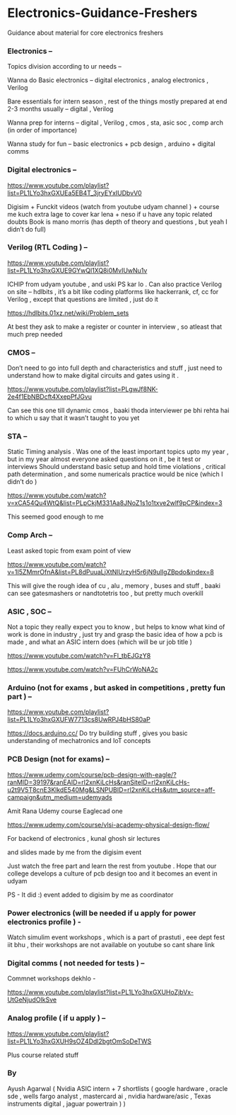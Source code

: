 # Electronics-Guidance-Freshers
Guidance about material for core electronics freshers 

### Electronics – 
Topics division according to ur needs –

Wanna do Basic electronics – digital electronics , analog electronics , Verilog

Bare essentials for intern season , rest of the things mostly prepared at end 2-3 months usually – digital , Verilog 

Wanna prep for interns – digital , Verilog , cmos , sta, asic soc , comp arch (in order of importance)

Wanna study for fun – basic electronics + pcb design , arduino + digital comms

### Digital electronics – 
https://www.youtube.com/playlist?list=PL1LYo3hxGXUEa5EB4T_3jryEYxIUDbvV0

Digisim + Funckit videos (watch from youtube udyam channel ) + course me kuch extra lage to cover kar lena + neso if u have any topic related doubts 
Book is mano morris (has depth of theory and questions , but yeah I didn’t do full) 
### Verilog (RTL Coding ) –
https://www.youtube.com/playlist?list=PL1LYo3hxGXUE9GYwQl1XQ8i0MvIUwNu1v

ICHIP from udyam youtube , and uski PS kar lo . 
Can also practice Verilog on site – hdlbits , it’s a bit like coding platforms like hackerrank, cf, cc for Verilog , except that questions are limited , just do it

https://hdlbits.01xz.net/wiki/Problem_sets

At best they ask to make a register or counter in interview , so atleast that much prep needed 
### CMOS – 
Don’t need to go into full depth and characteristics and stuff , just need to understand how to make digital circuits and gates using it . 

https://www.youtube.com/playlist?list=PLgwJf8NK-2e4f1EbNBDcft4XxepPfJGvu

Can see this one till dynamic cmos , baaki thoda interviewer pe bhi rehta hai to which u say that it wasn’t taught to you yet 
### STA – 
Static Timing analysis . Was one of the least important topics upto my year , but in my year almost everyone asked questions on it , be it test or interviews 
Should understand basic setup and hold time violations , critical path determination , and some numericals practice would be nice (which I didn’t do )

https://www.youtube.com/watch?v=xCA54Qu4WtQ&list=PLpCkjM331Aa8JNoZ1s1o1txve2wlf9pCP&index=3

This seemed good enough to me 
### Comp Arch – 
Least asked topic from exam point of view 

https://www.youtube.com/watch?v=1I5ZMmrOfnA&list=PL8dPuuaLjXtNlUrzyH5r6jN9ulIgZBpdo&index=8

This will give the rough idea of cu , alu , memory , buses and stuff , baaki can see gatesmashers or nandtotetris too , but pretty much overkill 
### ASIC , SOC – 
Not a topic they really expect you to know , but helps to know what kind of work is done in industry , just try and grasp the basic idea of how a pcb is made , and what an ASIC intern does (which will be ur job title ) 

https://www.youtube.com/watch?v=Fl_tbEJGzY8

https://www.youtube.com/watch?v=FUhCrWoNA2c

### Arduino (not for exams , but asked in competitions , pretty fun part ) – 

https://www.youtube.com/playlist?list=PL1LYo3hxGXUFW7713cs8UwRPJ4bHS80aP

https://docs.arduino.cc/
Do try building stuff , gives you basic understanding of mechatronics and IoT concepts 
### PCB Design (not for exams) – 
https://www.udemy.com/course/pcb-design-with-eagle/?ranMID=39197&ranEAID=rl2xnKiLcHs&ranSiteID=rl2xnKiLcHs-u2t9V5T8cnE3KlkdE540Mg&LSNPUBID=rl2xnKiLcHs&utm_source=aff-campaign&utm_medium=udemyads

Amit Rana Udemy course Eaglecad one 

https://www.udemy.com/course/vlsi-academy-physical-design-flow/

For backend of electronics , kunal ghosh sir lectures 

and slides made by me from the digisim event 

Just watch the free part and learn the rest from youtube . Hope that our college develops a culture of pcb design too and it becomes an event in udyam 

PS - It did :) event added to digisim by me as coordinator 
### Power electronics (will be needed if u apply for power electronics profile )  -
Watch simulim event workshops , which is a part of prastuti , eee dept fest iit bhu , their workshops are not available on youtube so cant share link 
### Digital comms ( not needed for tests ) – 
Commnet workshops dekhlo - 

https://www.youtube.com/playlist?list=PL1LYo3hxGXUHoZjbVx-UtGeNjudOIkSve

### Analog profile ( if u apply ) – 

https://www.youtube.com/playlist?list=PL1LYo3hxGXUH9sOZ4Ddl2bgtOmSoDeTWS

Plus course related stuff 

### By 
Ayush Agarwal ( Nvidia ASIC intern + 7 shortlists ( google hardware , oracle sde , wells fargo analyst , mastercard ai , nvidia hardware/asic , Texas instruments digital , jaguar powertrain ) )



